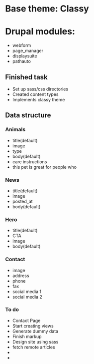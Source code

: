 <h1>Base theme: Classy</h1>
<h1>Drupal modules:</h1>
<ul>
    <li>webform</li>
    <li>page_manager</li>
    <li>displaysuite</li>
    <li>pathauto</li>
</ul>
<h2>Finished task</h2>
<ul>
    <li>Set up sass/css directories</li>
    <li>Created content types</li>
    <li>Implements classy theme</li>
</ul>
<h2>Data structure</h2>

<h3>Animals</h3>
<ul>
    <li>title(default)</li>
    <li>image</li>
    <li>type</li>
    <li>body(default)</li>
    <li>care instructions</li>
    <li>this pet is great for people who</li>
</ul>
<h3>News</h3>
<ul>
    <li>title(default)</li>
    <li>image</li>
    <li>posted_at</li>
    <li>body(default)</li>
</ul>
<h3>Hero</h3>
<ul>
    <li>title(default)</li>
    <li>CTA</li>
    <li>image</li>
    <li>body(default)</li>
</ul>
<h3>Contact</h3>
<ul>
    <li>image</li>
    <li>address</li>
    <li>phone</li>
    <li>fax</li>
    <li>social media 1</li>
    <li>social media 2</li>
</ul>
<h3>To do</h3>
<ul>
    <li>Contact Page</li>
    <li>Start creating views</li>
    <li>Generate dummy data</li>
    <li>Finish markup</li>
    <li>Design site using sass</li>
    <li>fetch remote articles</li>
    <li></li>
    <li></li>
</ul>